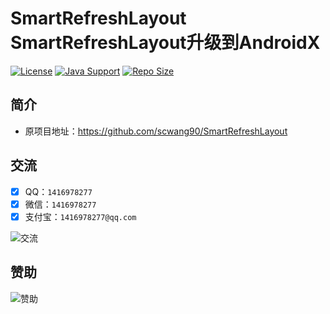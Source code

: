 # SmartRefreshLayout SmartRefreshLayout升级到AndroidX

[![License](https://img.shields.io/github/license/ali1416/SmartRefreshLayout?label=License)](http://www.apache.org/licenses/)
[![Java Support](https://img.shields.io/badge/Java-8+-green)](https://openjdk.org/)
[![Repo Size](https://img.shields.io/github/repo-size/ali1416/SmartRefreshLayout?label=Repo%20Size&color=success)](https://github.com/ALI1416/SmartRefreshLayout/archive/refs/heads/master.zip)

## 简介

- 原项目地址：<https://github.com/scwang90/SmartRefreshLayout>

## 交流

- [x] QQ：`1416978277`
- [x] 微信：`1416978277`
- [x] 支付宝：`1416978277@qq.com`

![交流](https://cdn.jsdelivr.net/gh/ALI1416/ALI1416/image/contact.png)

## 赞助

![赞助](https://cdn.jsdelivr.net/gh/ALI1416/ALI1416/image/donate.png)
